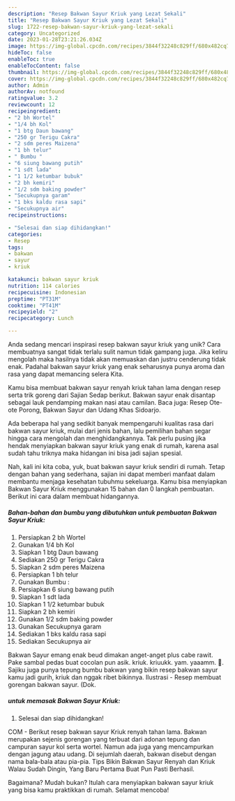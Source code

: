 ```yaml
---
description: "Resep Bakwan Sayur Kriuk yang Lezat Sekali"
title: "Resep Bakwan Sayur Kriuk yang Lezat Sekali"
slug: 1722-resep-bakwan-sayur-kriuk-yang-lezat-sekali
category: Uncategorized
date: 2023-01-28T23:21:26.034Z
image: https://img-global.cpcdn.com/recipes/3844f32248c829ff/680x482cq70/bakwan-sayur-kriuk-foto-resep-utama.jpg
hideToc: false
enableToc: true
enableTocContent: false
thumbnail: https://img-global.cpcdn.com/recipes/3844f32248c829ff/680x482cq70/bakwan-sayur-kriuk-foto-resep-utama.jpg
cover: https://img-global.cpcdn.com/recipes/3844f32248c829ff/680x482cq70/bakwan-sayur-kriuk-foto-resep-utama.jpg
author: Admin
authorAv: notfound
ratingvalue: 3.2
reviewcount: 12
recipeingredient:
- "2 bh Wortel"
- "1/4 bh Kol"
- "1 btg Daun bawang"
- "250 gr Terigu Cakra"
- "2 sdm peres Maizena"
- "1 bh telur"
- " Bumbu "
- "6 siung bawang putih"
- "1 sdt lada"
- "1 1/2 ketumbar bubuk"
- "2 bh kemiri"
- "1/2 sdm baking powder"
- "Secukupnya garam"
- "1 bks kaldu rasa sapi"
- "Secukupnya air"
recipeinstructions:

- "Selesai dan siap dihidangkan!"
categories:
- Resep
tags:
- bakwan
- sayur
- kriuk

katakunci: bakwan sayur kriuk 
nutrition: 114 calories
recipecuisine: Indonesian
preptime: "PT31M"
cooktime: "PT41M"
recipeyield: "2"
recipecategory: Lunch

---
```





Anda sedang mencari inspirasi resep bakwan sayur kriuk yang unik? Cara membuatnya sangat tidak terlalu sulit namun tidak gampang juga. Jika keliru mengolah maka hasilnya tidak akan memuaskan dan justru cenderung tidak enak. Padahal bakwan sayur kriuk yang enak seharusnya punya aroma dan rasa yang dapat memancing selera Kita.





Kamu bisa membuat bakwan sayur renyah kriuk tahan lama dengan resep serta trik goreng dari Sajian Sedap berikut. Bakwan sayur enak disantap sebagai lauk pendamping makan nasi atau camilan. Baca juga: Resep Ote-ote Porong, Bakwan Sayur dan Udang Khas Sidoarjo.

Ada beberapa hal yang sedikit banyak mempengaruhi kualitas rasa dari bakwan sayur kriuk, mulai dari jenis bahan, lalu pemilihan bahan segar hingga cara mengolah dan menghidangkannya. Tak perlu pusing jika hendak menyiapkan bakwan sayur kriuk yang enak di rumah, karena asal sudah tahu triknya maka hidangan ini bisa jadi sajian spesial.






Nah, kali ini kita coba, yuk, buat bakwan sayur kriuk sendiri di rumah. Tetap dengan bahan yang sederhana, sajian ini dapat memberi manfaat dalam membantu menjaga kesehatan tubuhmu sekeluarga. Kamu bisa menyiapkan Bakwan Sayur Kriuk menggunakan 15 bahan dan 0 langkah pembuatan. Berikut ini cara dalam membuat hidangannya.

<!--inarticleads1-->

##### Bahan-bahan dan bumbu yang dibutuhkan untuk pembuatan Bakwan Sayur Kriuk:

1. Persiapkan 2 bh Wortel
1. Gunakan 1/4 bh Kol
1. Siapkan 1 btg Daun bawang
1. Sediakan 250 gr Terigu Cakra
1. Siapkan 2 sdm peres Maizena
1. Persiapkan 1 bh telur
1. Gunakan  Bumbu :
1. Persiapkan 6 siung bawang putih
1. Siapkan 1 sdt lada
1. Siapkan 1 1/2 ketumbar bubuk
1. Siapkan 2 bh kemiri
1. Gunakan 1/2 sdm baking powder
1. Gunakan Secukupnya garam
1. Sediakan 1 bks kaldu rasa sapi
1. Sediakan Secukupnya air


Bakwan Sayur emang enak beud dimakan anget-anget plus cabe rawit. Pake sambal pedas buat cocolan pun asik. kriuk. kriuukk. yam. yaaamm. 🤤. Sajiku juga punya tepung bumbu bakwan yang bikin resep bakwan sayur kamu jadi gurih, kriuk dan nggak ribet bikinnya. Ilustrasi - Resep membuat gorengan bakwan sayur. (Dok. 

<!--inarticleads2-->

#####  untuk memasak Bakwan Sayur Kriuk:


1. Selesai dan siap dihidangkan!

COM - Berikut resep bakwan sayur Kriuk renyah tahan lama. Bakwan merupakan sejenis gorengan yang terbuat dari adonan tepung dan campuran sayur kol serta wortel. Namun ada juga yang mencampurkan dengan jagung atau udang. Di sejumlah daerah, bakwan disebut dengan nama bala-bala atau pia-pia. Tips Bikin Bakwan Sayur Renyah dan Kriuk Walau Sudah Dingin, Yang Baru Pertama Buat Pun Pasti Berhasil. 

Bagaimana? Mudah bukan? Itulah cara menyiapkan bakwan sayur kriuk yang bisa kamu praktikkan di rumah. Selamat mencoba!
